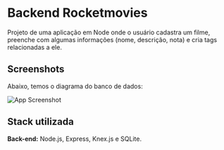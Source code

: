 
# Backend Rocketmovies

Projeto de uma aplicação em Node onde o usuário cadastra um filme, preenche com algumas informações (nome, descrição, nota) e cria tags relacionadas a ele.


## Screenshots

 Abaixo, temos o diagrama do banco de dados:

![App Screenshot](https://efficient-sloth-d85.notion.site/image/https%3A%2F%2Fs3-us-west-2.amazonaws.com%2Fsecure.notion-static.com%2F37f55645-bc5d-4666-8b5c-d2fba08ef73b%2FUntitled.png?id=cbf9ad4e-2f3b-4867-aace-2cedba55bc1e&table=block&spaceId=08f749ff-d06d-49a8-a488-9846e081b224&width=2000&userId=&cache=v2)


## Stack utilizada


**Back-end:** Node.js, Express, Knex.js e SQLite.

